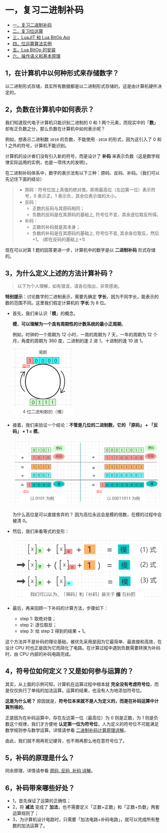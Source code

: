 # 一，复习二进制补码

- [一，复习二进制补码](./bit_two's_complement.md)
- [二，复习位运算](./bit_operations_review.md)
- [三，LuaJIT 和 Lua BitOp Api](./bit_LuaJIT_BitOp_Api.md)
- [四，位运算算法实例](./bit_bitwise_operation_example.md)
- [五，Lua BitOp 的安装](./bit_bitop_installation.md)
- [六，操作语义和基本原理](./bit_bit_bitop_semantics.md)

## 1，在计算机中以何种形式来存储数字？

以二进制形式存储，其实所有数据都是以二进制形式存储的，这是由计算机硬件决定的。

## 2，负数在计算机中如何表示？

我们知道现代电子计算机只能识别二进制的 0 和 1 两个元素，而现实中的「**数**」却有正负数之分，那么负数在计算机中如何表示呢？

例如，想表示二进制数 `1010` 的负数，不能使用 `-1010` 的形式，因为这引入了 0 和 1 之外的符号，计算机不能识别。

计算机的设计者们没有引入新的符号，而是设计了 **补码** 来表示负数（这是数学规律实际运用的实例，也是一项伟大的发明）。

在二进制补码体系中，数字的表示法有以下三种：原码、反码、补码。（我们可以先记住下面的结论）

> - 原码：符号位加上真值的绝对值，即用最高位（左边第一位）表示符号，0 表示正，1 表示负，其余位表示值的大小。
> - 反码：
>   - 正数的反码与其原码相同；
>   - 负数的反码是在其原码的基础上, 符号位不变，其余逐位取反所得。
> - 补码：
>   - 正数的补码就是其本身；
>   - 负数的补码是在其原码的基础上, 符号位不变, 其余各位取反，然后+1。 (即在反码的基础上+1)

现在可以对第 1 题的回答更进一步，计算机中的数字是以 **二进制补码** 形式存储的。

## 3，为什么定义上述的方法计算补码？

> 以下为个人理解，如有错误，请各位指出，非常感谢。

**特别提示**：讨论数字的二进制表示，需要先确定 **字长**，因为不同字长，能表示的数的范围不同。这里我们假定计算机的 **字长** 为 8 位。

- 首先，我们来认识「**模**」的概念。

  **模**，**可以理解为一个具有周期性的计数系统的最小正周期**。

  例如，时钟的一个周期为 12 小时，一周的周期为 7 天，一年的周期为 12 个月，角度的周期为 360 度，二进制的逢 2 进 1，十进制的逢 10 进 1。

  ![模的概念](../../images/bit_1.png)

- 接着，我们来验证一个结论：**不管是几位的二进制数，它的 「原码」 + 「反码」 + 1 = 模**。

  ![验证一个结论](../../images/bit_2.png)

  为什么高位是可以直接舍弃的？ 因为高位永远会是模的倍数，在模的过程中会被清 0。

- 然后，我们来看等式的变形：

  ![等式的变形](../../images/bit_3.png)

- 最后，再来回顾一下补码的计算方法，步骤如下：
  - step 1: 取绝对值；
  - step 2: 逐位取反；
  - step 3: 给 step 2 得到的结果 + 1。

这个方法并不是补码的理论基础，被优先采用是因为它最简单、最直接和高效，在设计 CPU 时也正是因为它而简化了电路。在计算过程中遇到负数需要转换为补码时，由 CPU 内部的补码电路完成。

## 4，符号位如何定义？又是如何参与运算的？

其实，从上面的示例可知，计算机在运算过程中根本就 **完全没有考虑符号位**，而是仅仅执行了单纯的加法运算。运算的结果，也没有人为地添加符号位。

**这是为什么呢？**
原因就是，**符号位本来就不是人为定义的，而是在补码运算中计算所得的**。

正是因为在补码运算中，存在左边第一位（最高位）为 0 则是正数，为 1 则是负数这个规律，我们才方便地 **认定第一位为符号位**，人为定义的符号位不可能满足数学规则参与数学运算。详情请参看 [二进制补码计算原理详解](https://blog.csdn.net/zhuozuozhi/article/details/80896838)。

由此，我们就不用再死记硬背，也不用再那么地在意符号位了。

## 5，补码的原理是什么？

同余原理，详情请参看 [原码, 反码, 补码 详解](https://www.cnblogs.com/zhangziqiu/archive/2011/03/30/ComputerCode.html)。

## 6，补码带来哪些好处？

- 1，首先保证了运算的正确性；
- 2，将 **减法** 变成了 **加法**，也不需要定义「正数+正数」和「正数+负数」两套运算规则了；
- 3，为计算机设计电路时，只需要「加法电路+补码电路」，就可以完成所有整数的加法运算了。
